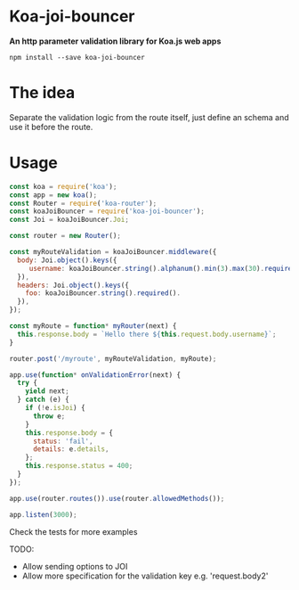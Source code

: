 
# Koa-joi-bouncer

__An http parameter validation library for Koa.js web apps__

`npm install --save koa-joi-bouncer`

# The idea

Separate the validation logic from the route itself, just define an schema and use it before the route.

# Usage

```js
const koa = require('koa');
const app = new koa();
const Router = require('koa-router');
const koaJoiBouncer = require('koa-joi-bouncer');
const Joi = koaJoiBouncer.Joi;

const router = new Router();

const myRouteValidation = koaJoiBouncer.middleware({
  body: Joi.object().keys({
     username: koaJoiBouncer.string().alphanum().min(3).max(30).required(),
  }),
  headers: Joi.object().keys({
    foo: koaJoiBouncer.string().required().
  }),
});

const myRoute = function* myRouter(next) {
  this.response.body = `Hello there ${this.request.body.username}`;
}

router.post('/myroute', myRouteValidation, myRoute);

app.use(function* onValidationError(next) {
  try {
    yield next;
  } catch (e) {
    if (!e.isJoi) {
      throw e;
    }
    this.response.body = {
      status: 'fail',
      details: e.details,
    };
    this.response.status = 400;
  }
});

app.use(router.routes()).use(router.allowedMethods());

app.listen(3000);
```

Check the tests for more examples

TODO:
- Allow sending options to JOI
- Allow more specification for the validation key e.g. 'request.body2'
